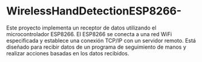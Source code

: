 # WirelessHandDetectionESP8266-
Este proyecto implementa un receptor de datos utilizando el microcontrolador ESP8266. El ESP8266 se conecta a una red WiFi especificada y establece una conexión TCP/IP con un servidor remoto. Está diseñado para recibir datos de un programa de seguimiento de manos y realizar acciones basadas en los datos recibidos.
